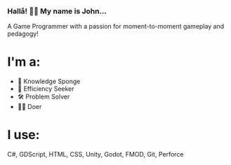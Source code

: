 ### Hallå! 🙋‍♂️ My name is John...
A Game Programmer with a passion for moment-to-moment gameplay and pedagogy!

# I'm a:
* 🧽 Knowledge Sponge
* 🦾 Efficiency Seeker
* 🛠 Problem Solver
* 👨‍💻 Doer

# I use:
C#, GDScript, HTML, CSS, Unity, Godot, FMOD, Git, Perforce

